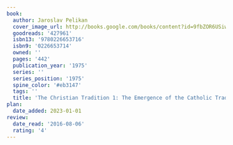 ```yaml
---
book:
  author: Jaroslav Pelikan
  cover_image_url: http://books.google.com/books/content?id=9fbZOR6USiwC&printsec=frontcover&img=1&zoom=1&edge=curl&source=gbs_api
  goodreads: '427961'
  isbn13: '9780226653716'
  isbn9: '0226653714'
  owned: ''
  pages: '442'
  publication_year: '1975'
  series: ''
  series_position: '1975'
  spine_color: '#eb3147'
  tags: ''
  title: 'The Christian Tradition 1: The Emergence of the Catholic Tradition 100-600'
plan:
  date_added: 2023-01-01
review:
  date_read: '2016-08-06'
  rating: '4'
---
```


